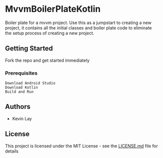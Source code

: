 # MvvmBoilerPlateKotlin

Boiler plate for a mvvm project. Use this as a jumpstart to creating a new project, it contains all the initial classes and boiler plate code to eliminate the setup process of creating a new project.

## Getting Started

Fork the repo and get started immediately

### Prerequisites

```
Download Android Studio
Download Kotlin
Build and Run
```

## Authors

* Kevin Lay

## License

This project is licensed under the MIT License - see the [LICENSE.md](LICENSE.md) file for details

